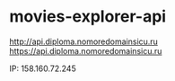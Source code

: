 # movies-explorer-api
http://api.diploma.nomoredomainsicu.ru
https://api.diploma.nomoredomainsicu.ru

IP: 158.160.72.245
